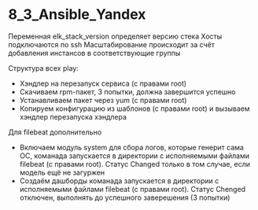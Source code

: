 # 8_3_Ansible_Yandex

Переменная elk_stack_version определяет версию стека
Хосты подключаются по ssh
Масштабирование происходит за счёт добавления инстансов в соответствующие группы

Структура всех play:
- Хэндлер на перезапуск сервиса (с правами root)
- Скачиваем rpm-пакет, 3 попытки, должна завершится успешно
- Устанавливаем пакет через yum (с правами root)
- Копируем конфигурацию из шаблонов (с правами root) и вызываем хэндлер перезапуска хэндлера

Для filebeat дополнительно
- Включаем модуль system для сбора логов, которые генерит сама ОС, команада запускается в директории с исполняемыми файлами filebeat (с правами root). Статус Changed только в том случае, если модель ещё не загуржен
- Создаём дашборды команада запускается в директории с исполняемыми файлами  filebeat (с правами root). Статус Chenged отключен, выполнять до успешного заверешения (3 попытки)

